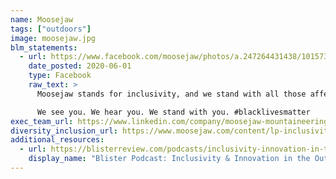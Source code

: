 ```yaml
---
name: Moosejaw
tags: ["outdoors"]
image: moosejaw.jpg
blm_statements:
  - url: https://www.facebook.com/moosejaw/photos/a.247264431438/10157318082436439
    date_posted: 2020-06-01
    type: Facebook
    raw_text: >
      Moosejaw stands for inclusivity, and we stand with all those affected by bigotry, injustice, and systemic racism.

      We see you. We hear you. We stand with you. #blacklivesmatter
exec_team_url: https://www.linkedin.com/company/moosejaw-mountaineering/people/
diversity_inclusion_url: https://www.moosejaw.com/content/lp-inclusivity
additional_resources:
  - url: https://blisterreview.com/podcasts/inclusivity-innovation-in-the-outdoor-industry-moosejaw-ceo-eion-comerford-ep-153
    display_name: "Blister Podcast: Inclusivity & Innovation in the Outdoor Industry: Moosejaw CEO, Eoin Comerford (Ep.153)"
---
```

